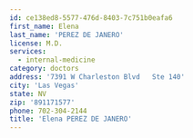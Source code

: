 ```yaml
---
id: ce138ed8-5577-476d-8403-7c751b0eafa6
first_name: Elena
last_name: 'PEREZ DE JANERO'
license: M.D.
services:
  - internal-medicine
category: doctors
address: '7391 W Charleston Blvd   Ste 140'
city: 'Las Vegas'
state: NV
zip: '891171577'
phone: 702-304-2144
title: 'Elena PEREZ DE JANERO'
---
```

